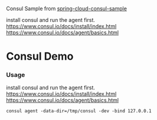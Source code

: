 Consul Sample from [spring-cloud-consul-sample](https://github.com/spring-cloud/spring-cloud-consul/tree/master/spring-cloud-consul-sample)


install consul and run the agent first.
https://www.consul.io/docs/install/index.html
https://www.consul.io/docs/agent/basics.html

Consul Demo
===


### Usage

install consul and run the agent first.
https://www.consul.io/docs/install/index.html
https://www.consul.io/docs/agent/basics.html

```
consul agent -data-dir=/tmp/consul -dev -bind 127.0.0.1
```
